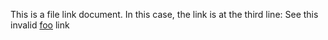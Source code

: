 This is a file link document.
In this case, the link is at the third line:
See this invalid [foo](#test) link
